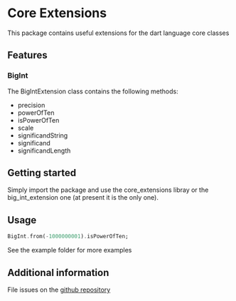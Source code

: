 # Core Extensions

This package contains useful extensions for the dart language core classes

## Features

### BigInt

The BigIntExtension class contains the following methods:

- precision
- powerOfTen
- isPowerOfTen
- scale
- significandString
- significand
- significandLength

## Getting started

  Simply import the package and use the core_extensions libray or the big_int_extension one (at present it is the only one).

## Usage

```dart
BigInt.from(-1000000001).isPowerOfTen;
```

See the example folder for more examples

## Additional information

File issues on the [github repository](https://github.com/giorgiofran/power_extensions/issues)
